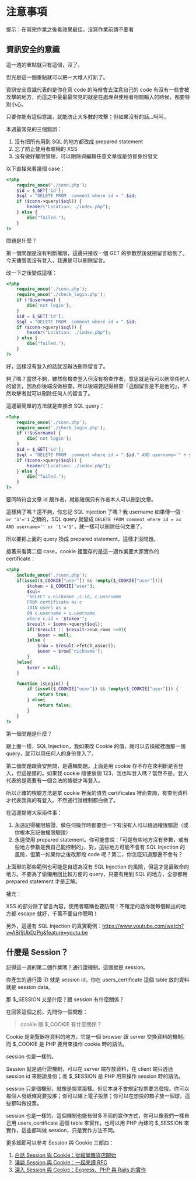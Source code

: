 # 注意事項

提示：在寫完作業之後看效果最佳，沒寫作業前請不要看

## 資訊安全的意識

這一週的重點就只有這個，沒了。

但光是這一個重點就可以把一大堆人打趴了。

資訊安全意識代表的是你在寫 code 的時候會去注意自己的 code 有沒有一些會被攻擊的地方，而這之中最最最常見的就是在處理與使用者相關輸入的時候，都要特別小心。

只要你能有這個意識，就能防止大多數的攻擊；但如果沒有的話...呵呵。

本週最常見的三個錯誤：

1. 沒有把所有用到 SQL 的地方都改成 prepared statement
2. 忘了防止使用者暱稱的 XSS
3. 沒有做好權限管理，可以刪除與編輯任意文章或是仿冒身份發文

以下直接來看幾個 case：

``` php
<?php 
    require_once('./conn.php'); 
    $id = $_GET['id'];
    $sql = "DELETE FROM  comment where id = ".$id;
    if ($conn->query($sql)) {
        header("Location: ./index.php");
    } else {
        die("failed.");
    }
?>
```

問題是什麼？

第一個問題是沒有判斷權限，這邊只接收一個 GET 的參數然後就把留言給刪了。今天儘管我沒有登入，我還是可以刪除留言。

改一下之後變成這樣：

``` php
<?php 
    require_once('./conn.php'); 
    require_once('./check_login.php');
    if (!$username) {
        die('not login');
    }
    $id = $_GET['id'];
    $sql = "DELETE FROM  comment where id = ".$id;
    if ($conn->query($sql)) {
        header("Location: ./index.php");
    } else {
        die("failed.");
    }
?>
```

好，這樣沒有登入的話就沒辦法刪除留言了。

夠了嗎？當然不夠，雖然有檢查登入但沒有檢查作者，意思就是我可以刪除任何人的留言，因為你後端沒做檢查。所以後端要記得檢查「這個留言是不是他的」，不然攻擊者就可以刪除任何人的留言了。

這邊最簡單的方法就是直接改 SQL query：

``` php
<?php 
    require_once('./conn.php'); 
    require_once('./check_login.php');
    if (!$username) {
        die('not login');
    }
    $id = $_GET['id'];
    $sql = "DELETE FROM  comment where id = ".$id." AND username='" + $username + "'";
    if ($conn->query($sql)) {
        header("Location: ./index.php");
    } else {
        die("failed.");
    }
?>
```

要同時符合文章 id 跟作者，就能確保只有作者本人可以刪到文章。

這樣夠了嗎？還不夠，你忘記 SQL Injection 了嗎？我 username 如果傳一個 `' or '1'='1` 之類的，SQL query 就變成 `DELETE FROM comment where id = xx AND username='' or '1'='1'`，就一樣可以刪除任何文章了。

所以要把上面的 query 換成 prepared statement，這樣才沒問題。

接著來看第二個 case，cookie 裡面存的是這一週作業要大家實作的 certificate：

``` php
<?php 
    include_once('./conn.php');
    if(isset($_COOKIE["user"]) && !empty($_COOKIE["user"])){
        $token = $_COOKIE["user"];
        $sql= 
        "SELECT u.nickname ,c.id, c.username 
        FROM certificate as c
        JOIN users as u
        ON c.username = u.username 
        where c.id = '$token'";
        $result = $conn->query($sql);
        if(!$result || $result->num_rows <=0){
            $user = null;
        }else {
            $row = $result->fetch_assoc();
            $user = $row['nickname'];
        }
    }else{
        $user = null;
    }

    function isLogin() {
        if (isset($_COOKIE["user"]) && !empty($_COOKIE["user"])) {
            return true;
        } else{
            return false;
        }
    }
?>
```

第一個問題是什麼？

跟上面一樣，SQL Injection，我如果改 Cookie 的值，就可以去操縱裡面那一個 query，就可以用任何人的身份登入了。

第二個問題跟資安無關，是邏輯問題。上面是用 cookie 存不存在來判斷是否登入，但這是錯的。如果我 cookie 隨便放個 123，我也叫登入嗎？當然不是，登入代表的是我要有一個合法的帳號才叫登入。

所以正確的檢驗方法是拿 cookie 裡面的值去 certificates 裡面查詢，有查到資料才代表我真的有登入。不然通行證機制都白做了。

在這邊提醒大家兩件事：

1. 永遠記得權限驗證，做任何操作時都要想一下有沒有人可以繞過權限驗證（或你根本忘記做權限驗證）
2. 永遠使用 prepared statement。你可能會說：「可是有些地方沒有參數，或有些地方參數是我自己能控制的」，對，這些地方可能不會有 SQL Injection 的風險，但第一如果你之後改那段 code 呢？第二，你怎麼知道那邊不會有？

上面舉的那些範例也可能是自認為沒有 SQL Injection 的風險，但這才是最致命的地方。不要為了偷懶用回比較方便的 query，只要有用到 SQL 的地方，全部都用 prepared statement 才是正解。

補充：

XSS 的部分除了留言內容，使用者暱稱也要防啊！不確定的話你就每個輸出的地方都 escape 就好，千萬不要自作聰明！

另外，這邊有 SQL Injection 的真實範例：https://www.youtube.com/watch?v=ABi1jUbDzPg&feature=youtu.be

## 什麼是 Session？

記得這一週的第二個作業嗎？通行證機制。這個就是 session。

你產生的通行證 ID 就是 session id，你在 users_certificate 這個 table 放的資料就是 session data。

那 $_SESSION 又是什麼？跟 session 有什麼關係？

在回答這個之前，先問你一個問題：

> cookie 跟 $_COOKIE 有什麼關係？

Cookie 是瀏覽器存資料的地方，它是一個 browser 跟 server 交換資料的機制。而 $_COOKIE 是 PHP 要用來操作 cookie 時的語法。

session 也是一樣的。

Session 就是通行證機制，可以在 server 端存放資料，在 client 端只透過 session id 來驗證身份；而 $_SESSION 是 PHP 用來操作 session 時的語法。

session 只是個機制，就像是投票那樣。但它本身不會規定投票要怎麼投。你可以每個人發紙條寫要投誰；你可以線上電子投票；你可以在想投的箱子放一個球，這些都叫做投票。

session 也是一樣的，這個機制也能有很多不同的實作方式，你可以像我們一樣自己用 users_certificate 這個 table 來實作，也可以用 PHP 內建的 $_SESSION 來實作，這些都叫做 session，只是實作方法不同。

更多細節可以參考 Session 與 Cookie 三部曲：

1. [白話 Session 與 Cookie：從經營雜貨店開始](https://github.com/aszx87410/blog/issues/45)
2. [淺談 Session 與 Cookie：一起來讀 RFC](https://github.com/aszx87410/blog/issues/45)
3. [深入 Session 與 Cookie：Express、PHP 與 Rails 的實作](https://github.com/aszx87410/blog/issues/46)




